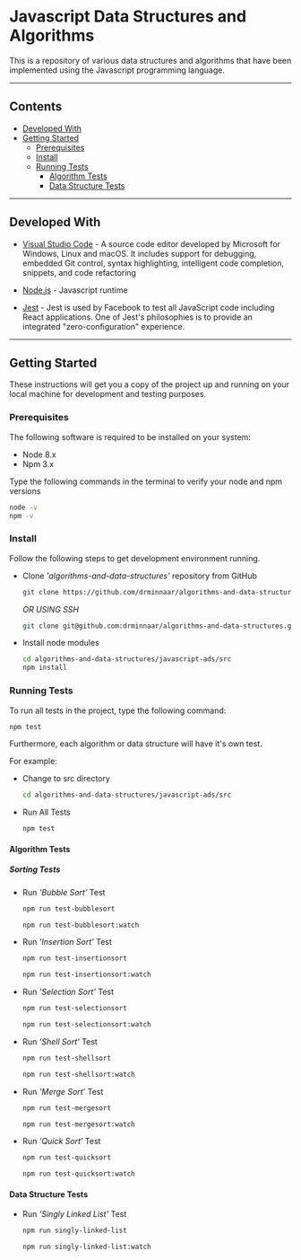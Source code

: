 # Javascript Data Structures and Algorithms

This is a repository of various data structures and algorithms that have been implemented using the Javascript programming language.

---

## Contents

* [Developed With](#developed-with)
* [Getting Started](#getting-started)
  * [Prerequisites](#prerequisites)
  * [Install](#install)
  * [Running Tests](#running-tests)
    * [Algorithm Tests](#algorithm-tests)
    * [Data Structure Tests](#data-structure-tests)

---

## Developed With

* [Visual Studio Code](https://code.visualstudio.com/) - A source code editor developed by Microsoft for Windows, Linux and macOS. It includes support for debugging, embedded Git control, syntax highlighting, intelligent code completion, snippets, and code refactoring

* [Node.js](https://nodejs.org/en/) - Javascript runtime

* [Jest](https://facebook.github.io/jest/) - Jest is used by Facebook to test all JavaScript code including React applications. One of Jest's philosophies is to provide an integrated "zero-configuration" experience.

---

## Getting Started

These instructions will get you a copy of the project up and running on your local machine for development and testing purposes.

### Prerequisites

The following software is required to be installed on your system:

* Node 8.x
* Npm 3.x

Type the following commands in the terminal to verify your node and npm versions

```bash
node -v
npm -v
```

### Install

Follow the following steps to get development environment running.

* Clone _'algorithms-and-data-structures'_ repository from GitHub

  ```bash
  git clone https://github.com/drminnaar/algorithms-and-data-structures.git
  ```

  _OR USING SSH_

  ```bash
  git clone git@github.com:drminnaar/algorithms-and-data-structures.git
  ```

* Install node modules

  ```bash
  cd algorithms-and-data-structures/javascript-ads/src
  npm install
  ```

### Running Tests

To run all tests in the project, type the following command:

```javascript
npm test
```

Furthermore, each algorithm or data structure will have it's own test.

For example:

* Change to src directory

   ```bash
   cd algorithms-and-data-structures/javascript-ads/src
   ```

* Run All Tests

  ```bash
  npm test
  ```

#### Algorithm Tests

##### Sorting Tests

* Run _'Bubble Sort'_ Test

  ```bash
  npm run test-bubblesort
  ```

  ```bash
  npm run test-bubblesort:watch
  ```

* Run _'Insertion Sort'_ Test

  ```bash
  npm run test-insertionsort
  ```

  ```bash
  npm run test-insertionsort:watch
  ```

* Run _'Selection Sort'_ Test

  ```bash
  npm run test-selectionsort
  ```

  ```bash
  npm run test-selectionsort:watch
  ```

* Run _'Shell Sort'_ Test

  ```bash
  npm run test-shellsort
  ```

  ```bash
  npm run test-shellsort:watch
  ```

* Run _'Merge Sort'_ Test

  ```bash
  npm run test-mergesort
  ```

  ```bash
  npm run test-mergesort:watch
  ```

* Run _'Quick Sort'_ Test

  ```bash
  npm run test-quicksort
  ```

  ```bash
  npm run test-quicksort:watch
  ```

#### Data Structure Tests

* Run _'Singly Linked List'_ Test

  ```bash
  npm run singly-linked-list
  ```

  ```bash
  npm run singly-linked-list:watch
  ```